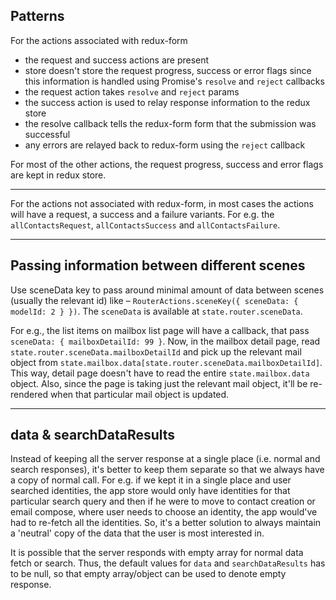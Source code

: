 ## Patterns

For the actions associated with redux-form

- the request and success actions are present
- store doesn't store the request progress, success or error flags since this information is handled using Promise's `resolve` and `reject` callbacks
- the request action takes `resolve` and `reject` params
- the success action is used to relay response information to the redux store
- the resolve callback tells the redux-form form that the submission was successful
- any errors are relayed back to redux-form using the `reject` callback

For most of the other actions, the request progress, success and error flags are kept in redux store.

-------

For the actions not associated with redux-form, in most cases the actions will have a request, a success and a failure variants. For e.g. the `allContactsRequest`, `allContactsSuccess` and `allContactsFailure`.

-------

## Passing information between different scenes

Use sceneData key to pass around minimal amount of data between scenes (usually the relevant id) like – `RouterActions.sceneKey({ sceneData: { modelId: 2 } })`. The `sceneData` is available at `state.router.sceneData`.

For e.g., the list items on mailbox list page will have a callback, that pass `sceneData: { mailboxDetailId: 99 }`. Now, in the mailbox detail page, read `state.router.sceneData.mailboxDetailId` and pick up the relevant mail object from `state.mailbox.data[state.router.sceneData.mailboxDetailId]`. This way, detail page doesn't have to read the entire `state.mailbox.data` object. Also, since the page is taking just the relevant mail object, it'll be re-rendered when that particular mail object is updated.

------

## data & searchDataResults

Instead of keeping all the server response at a single place (i.e. normal and search responses), it's better to keep them separate so that we always have a copy of normal call. For e.g. if we kept it in a single place and user searched identities, the app store would only have identities for that particular search query and then if he were to move to contact creation or email compose, where user needs to choose an identity, the app would've had to re-fetch all the identities. So, it's a better solution to always maintain a 'neutral' copy of the data that the user is most interested in.

It is possible that the server responds with empty array for normal data fetch or search. Thus, the default values for `data` and `searchDataResults` has to be null, so that empty array/object can be used to denote empty response.
